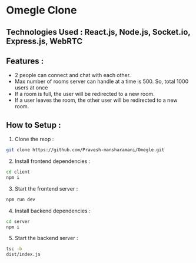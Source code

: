 # Omegle Clone 

## Technologies Used : React.js, Node.js, Socket.io, Express.js, WebRTC 

## Features :
- 2 people can connect and chat with each other.
- Max number of rooms server can handle at a time is 500. So, total 1000 users at once
- If a room is full, the user will be redirected to a new room.
- If a user leaves the room, the other user will be redirected to a new room.

## How to Setup : 
1. Clone the reop : 
```bash
git clone https://github.com/Pravesh-mansharamani/Omegle.git 
```

2. Install frontend dependencies : 
```bash
cd client
npm i 
```

3. Start the frontend server : 
```bash
npm run dev
```

4. Install backend dependencies : 
```bash
cd server
npm i 
```

5. Start the backend server : 
```bash
tsc -b
dist/index.js
```


